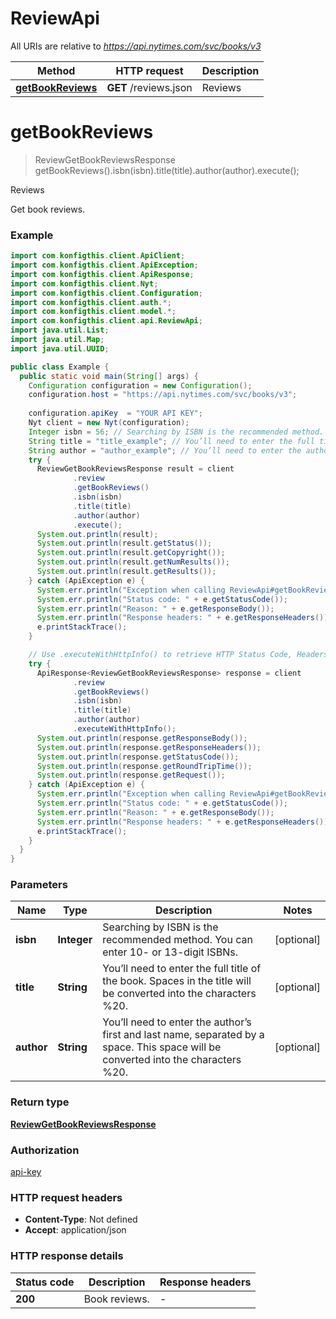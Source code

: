 # ReviewApi

All URIs are relative to *https://api.nytimes.com/svc/books/v3*

| Method | HTTP request | Description |
|------------- | ------------- | -------------|
| [**getBookReviews**](ReviewApi.md#getBookReviews) | **GET** /reviews.json | Reviews |


<a name="getBookReviews"></a>
# **getBookReviews**
> ReviewGetBookReviewsResponse getBookReviews().isbn(isbn).title(title).author(author).execute();

Reviews

Get book reviews.

### Example
```java
import com.konfigthis.client.ApiClient;
import com.konfigthis.client.ApiException;
import com.konfigthis.client.ApiResponse;
import com.konfigthis.client.Nyt;
import com.konfigthis.client.Configuration;
import com.konfigthis.client.auth.*;
import com.konfigthis.client.model.*;
import com.konfigthis.client.api.ReviewApi;
import java.util.List;
import java.util.Map;
import java.util.UUID;

public class Example {
  public static void main(String[] args) {
    Configuration configuration = new Configuration();
    configuration.host = "https://api.nytimes.com/svc/books/v3";
    
    configuration.apiKey  = "YOUR API KEY";
    Nyt client = new Nyt(configuration);
    Integer isbn = 56; // Searching by ISBN is the recommended method. You can enter 10- or 13-digit ISBNs.
    String title = "title_example"; // You’ll need to enter the full title of the book. Spaces in the title will be converted into the characters %20.
    String author = "author_example"; // You’ll need to enter the author’s first and last name, separated by a space. This space will be converted into the characters %20.
    try {
      ReviewGetBookReviewsResponse result = client
              .review
              .getBookReviews()
              .isbn(isbn)
              .title(title)
              .author(author)
              .execute();
      System.out.println(result);
      System.out.println(result.getStatus());
      System.out.println(result.getCopyright());
      System.out.println(result.getNumResults());
      System.out.println(result.getResults());
    } catch (ApiException e) {
      System.err.println("Exception when calling ReviewApi#getBookReviews");
      System.err.println("Status code: " + e.getStatusCode());
      System.err.println("Reason: " + e.getResponseBody());
      System.err.println("Response headers: " + e.getResponseHeaders());
      e.printStackTrace();
    }

    // Use .executeWithHttpInfo() to retrieve HTTP Status Code, Headers and Request
    try {
      ApiResponse<ReviewGetBookReviewsResponse> response = client
              .review
              .getBookReviews()
              .isbn(isbn)
              .title(title)
              .author(author)
              .executeWithHttpInfo();
      System.out.println(response.getResponseBody());
      System.out.println(response.getResponseHeaders());
      System.out.println(response.getStatusCode());
      System.out.println(response.getRoundTripTime());
      System.out.println(response.getRequest());
    } catch (ApiException e) {
      System.err.println("Exception when calling ReviewApi#getBookReviews");
      System.err.println("Status code: " + e.getStatusCode());
      System.err.println("Reason: " + e.getResponseBody());
      System.err.println("Response headers: " + e.getResponseHeaders());
      e.printStackTrace();
    }
  }
}

```

### Parameters

| Name | Type | Description  | Notes |
|------------- | ------------- | ------------- | -------------|
| **isbn** | **Integer**| Searching by ISBN is the recommended method. You can enter 10- or 13-digit ISBNs. | [optional] |
| **title** | **String**| You’ll need to enter the full title of the book. Spaces in the title will be converted into the characters %20. | [optional] |
| **author** | **String**| You’ll need to enter the author’s first and last name, separated by a space. This space will be converted into the characters %20. | [optional] |

### Return type

[**ReviewGetBookReviewsResponse**](ReviewGetBookReviewsResponse.md)

### Authorization

[api-key](../README.md#api-key)

### HTTP request headers

 - **Content-Type**: Not defined
 - **Accept**: application/json

### HTTP response details
| Status code | Description | Response headers |
|-------------|-------------|------------------|
| **200** | Book reviews. |  -  |

